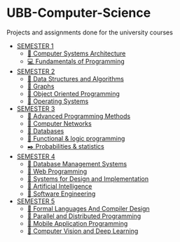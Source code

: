 # UBB-Computer-Science
Projects and assignments done for the university courses

* [SEMESTER 1](Semester1/)
    * [:triangular_flag_on_post: Computer Systems Architecture](Semester1/ASC)
    * [:computer: Fundamentals of Programming](Semester1/FP)
* [SEMESTER 2](Semester2/)
    * [:green_book: Data Structures and Algorithms](Semester2/DSA)
    * [:triangular_ruler: Graphs](Semester2/Graphs)
    * [:pushpin: Object Oriented Programming](Semester2/OOP)
    * [:file_folder: Operating Systems](Operating%20Systems)
* [SEMESTER 3](Semester3/)
    * [:santa: Advanced Programming Methods](Semester3/Advanced%20programming%20methods)
    * [:electric_plug: Computer Networks](Semester3/Computer%20Networks)
    * [:floppy_disk: Databases](Semester3/Databases)
    * [:dvd: Functional & logic programming](Semester3/Functional%20%26%20programming%20language)
    * [:black_nib: Probabilities & statistics](Semester3/Probabilities%20and%20statistics)
* [SEMESTER 4](Semester4/)
    * [:mushroom: Database Management Systems](Semester4/db)
    * [:tulip: Web Programming](Semester4/web)
    * [:butterfly: Systems for Design and Implementation](Semester4/sdi)
    * [:cherries: Artificial Intelligence](Semester4/ai)
    * [:rocket: Software Engineering](Semester4/se)
* [SEMESTER 5](Semester5/)
    * [🌸 Formal Languages And Compiler Design](Semester5/FLCD)
    * [💌 Parallel and Distributed Programming]()
    * [🌻 Mobile Application Programming](Semester5/MOBILE)
    * [🍉 Computer Vision and Deep Learning]()
